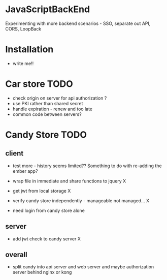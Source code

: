# JavaScriptBackEnd
Experimenting with more backend scenarios - SSO, separate out API, CORS, LoopBack

# Installation

- write me!!

# Car store TODO
 - check origin on server for api authorization ?
 - use PKI rather than shared secret
 - handle expiration - renew and too late
 - common code between servers?

# Candy Store TODO

## client
 - test more - history seems limited?? Something to do with re-adding the ember app?
 
 - wrap file in immediate and share functions to jquery  X
 - get jwt from local storage X
 
 - verify candy store independently - manageable not managed...  X
 - need login from candy store alone

## server
 - add jwt check to candy server  X

## overall
 - split candy into api server and web server and maybe authorization server behind nginx or kong

